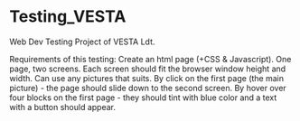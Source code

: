 # Testing_VESTA
Web Dev Testing Project of VESTA Ldt.

Requirements of this testing:
Create an html page  (+CSS & Javascript).
One page, two screens. Each screen should fit the browser window height and width.
Can use any pictures that suits. 
By click on the first page (the main picture) - the page should slide down to the second screen.
By hover over four blocks on the first page - they should tint with blue color and a text with a button should appear.
